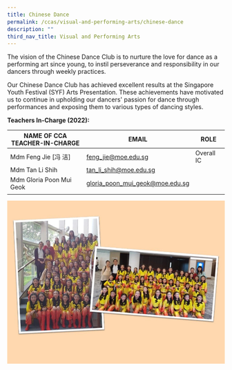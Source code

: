 ```yaml
---
title: Chinese Dance
permalink: /ccas/visual-and-performing-arts/chinese-dance
description: ""
third_nav_title: Visual and Performing Arts
---
```

The vision of the Chinese Dance Club is to nurture the love for dance as a performing art since young, to instil perseverance and responsibility in our dancers through weekly practices.

Our Chinese Dance Club has achieved excellent results at the Singapore Youth Festival (SYF) Arts Presentation. These achievements have motivated us to continue in upholding our dancers' passion for dance through performances and exposing them to various types of dancing styles.  

**Teachers In-Charge (2022):**

| NAME OF CCA<br>TEACHER-IN-CHARGE | EMAIL | ROLE |
|---|---|---|
| Mdm Feng Jie [冯 洁] | feng_jie@moe.edu.sg | Overall IC |
| Mdm Tan Li Shih | tan_li_shih@moe.edu.sg |   |
| Mdm Gloria Poon Mui Geok | gloria_poon_mui_geok@moe.edu.sg |   |
| | | |

![](/images/Slide22.jpg)